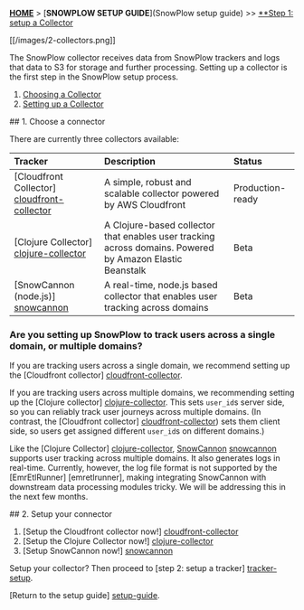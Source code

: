 <a name="top" />

[**HOME**](Home) > [**SNOWPLOW SETUP GUIDE**](SnowPlow setup guide) >> [**Step 1: setup a Collector](Setting-up-a-collector)

[[/images/2-collectors.png]]

The SnowPlow collector receives data from SnowPlow trackers and logs that data to S3 for storage and further processing. Setting up a collector is the first step in the SnowPlow setup process.

1. [Choosing a Collector](#choose)
2. [Setting up a Collector](#setup)

<a name="choose" />
## 1. Choose a connector 

There are currently three collectors available:

| **Tracker**                                    | **Description**                                     | **Status**       |
|:-----------------------------------------------|:----------------------------------------------------|:-----------------|
| [Cloudfront Collector] [cloudfront-collector]  | A simple, robust and scalable collector powered by AWS Cloudfront | Production-ready |
| [Clojure Collector] [clojure-collector]        | A Clojure-based collector that enables user tracking across domains. Powered by Amazon Elastic Beanstalk | Beta      |
| [SnowCannon (node.js)] [snowcannon]            | A real-time, node.js based collector that enables user tracking across domains | Beta |

### Are you setting up SnowPlow to track users across a single domain, or multiple domains?

If you are tracking users across a single domain, we recommend setting up the [Cloudfront collector] [cloudfront-collector]. 

If you are tracking users across multiple domains, we recommending setting up the [Clojure collector] [clojure-collector]. This sets `user_id`s server side, so you can reliably track user journeys across multiple domains. (In contrast, the [Cloudfront collector] [cloudfront-collector]) sets them client side, so users get assigned different `user_id`s on different domains.)

Like the [Clojure Collector] [clojure-collector], [SnowCannon] [snowcannon] supports user tracking across multiple domains. It also generates logs in real-time. Currently,  however, the log file format is not supported by the [EmrEtlRunner] [emretlrunner], making integrating SnowCannon with downstream data processing modules tricky. We will be addressing this in the next few months.  

<a name="setup" />
## 2. Setup your connector

1. [Setup the Cloudfront collector now!] [cloudfront-collector]
2. [Setup the Clojure Collector now!] [clojure-collector]
3. [Setup SnowCannon now!] [snowcannon]

Setup your collector? Then proceed to [step 2: setup a tracker] [tracker-setup].

[Return to the setup guide] [setup-guide].



[cloudfront-collector]: Setting-up-the-Cloudfront-collector
[clojure-collector]: Setting-up-the-Clojure-collector
[snowcannon]: SnowCannon-setup-guide
[setup-guide]: Setting-up-SnowPlow
[tracker-setup]: Setting-up-SnowPlow#step2